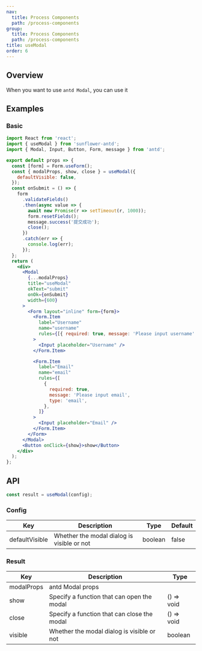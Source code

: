 ```yaml
---
nav:
  title: Process Components
  path: /process-components
group:
  title: Process Components
  path: /process-components
title: useModal
order: 6
---
```


## Overview

When you want to use `antd Modal`, you can use it

## Examples

### Basic

```jsx
import React from 'react';
import { useModal } from 'sunflower-antd';
import { Modal, Input, Button, Form, message } from 'antd';

export default props => {
  const [form] = Form.useForm();
  const { modalProps, show, close } = useModal({
    defaultVisible: false,
  });
  const onSubmit = () => {
    form
      .validateFields()
      .then(async value => {
        await new Promise(r => setTimeout(r, 1000));
        form.resetFields();
        message.success('提交成功');
        close();
      })
      .catch(err => {
        console.log(err);
      });
  };
  return (
    <div>
      <Modal
        {...modalProps}
        title="useModal"
        okText="submit"
        onOk={onSubmit}
        width={600}
      >
        <Form layout="inline" form={form}>
          <Form.Item
            label="Username"
            name="username"
            rules={[{ required: true, message: 'Please input username' }]}
          >
            <Input placeholder="Username" />
          </Form.Item>

          <Form.Item
            label="Email"
            name="email"
            rules={[
              {
                required: true,
                message: 'Please input email',
                type: 'email',
              },
            ]}
          >
            <Input placeholder="Email" />
          </Form.Item>
        </Form>
      </Modal>
      <Button onClick={show}>show</Button>
    </div>
  );
};
```

## API

```js
const result = useModal(config);
```

### Config

<table>
  <thead>
    <tr>
      <th>Key</th>
      <th>Description</th>
      <th>Type</th>
      <th>Default</th>
    </tr>
  </thead>
  <tbody>
    <tr>
      <td>defaultVisible</td>
      <td>Whether the modal dialog is visible or not</td>
      <td>boolean</td>
      <td>false</td>
    </tr>
  </tbody>
</table>

### Result

<table>
  <thead>
    <tr>
      <th>Key</th>
      <th>Description</th>
      <th>Type</th>
    </tr>
  </thead>
  <tbody>
    <tr>
      <td>modalProps</td>
      <td>antd Modal props</td>
      <td></td>
    </tr>
    <tr>
      <td>show</td>
      <td>Specify a function that can open the modal</td>
      <td>() => void</td>
    </tr>
    <tr>
      <td>close</td>
      <td>Specify a function that can close the modal</td>
      <td>() => void</td>
    </tr>
    <tr>
      <td>visible</td>
      <td>Whether the modal dialog is visible or not</td>
      <td>boolean</td>
    </tr>
  </tbody>
</table>
